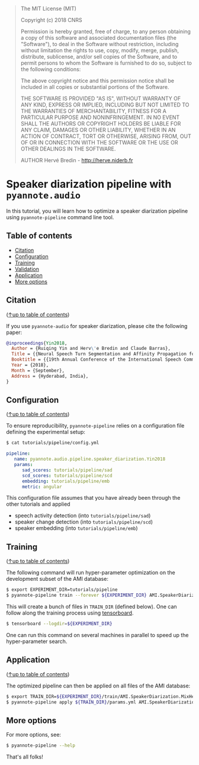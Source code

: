 > The MIT License (MIT)
>
> Copyright (c) 2018 CNRS
>
> Permission is hereby granted, free of charge, to any person obtaining a copy
> of this software and associated documentation files (the "Software"), to deal
> in the Software without restriction, including without limitation the rights
> to use, copy, modify, merge, publish, distribute, sublicense, and/or sell
> copies of the Software, and to permit persons to whom the Software is
> furnished to do so, subject to the following conditions:
>
> The above copyright notice and this permission notice shall be included in all
> copies or substantial portions of the Software.
>
> THE SOFTWARE IS PROVIDED "AS IS", WITHOUT WARRANTY OF ANY KIND, EXPRESS OR
> IMPLIED, INCLUDING BUT NOT LIMITED TO THE WARRANTIES OF MERCHANTABILITY,
> FITNESS FOR A PARTICULAR PURPOSE AND NONINFRINGEMENT. IN NO EVENT SHALL THE
> AUTHORS OR COPYRIGHT HOLDERS BE LIABLE FOR ANY CLAIM, DAMAGES OR OTHER
> LIABILITY, WHETHER IN AN ACTION OF CONTRACT, TORT OR OTHERWISE, ARISING FROM,
> OUT OF OR IN CONNECTION WITH THE SOFTWARE OR THE USE OR OTHER DEALINGS IN THE
> SOFTWARE.
>
> AUTHOR
> Hervé Bredin - http://herve.niderb.fr

# Speaker diarization pipeline with `pyannote.audio`

In this tutorial, you will learn how to optimize a speaker diarization pipeline using `pyannote-pipeline` command line tool.

## Table of contents
- [Citation](#citation)
- [Configuration](#configuration)
- [Training](#training)
- [Validation](#validation)
- [Application](#application)
- [More options](#more-options)

## Citation
([↑up to table of contents](#table-of-contents))

If you use `pyannote-audio` for speaker diarization, please cite the following paper:

```bibtex
@inproceedings{Yin2018,
  Author = {Ruiqing Yin and Herv\'e Bredin and Claude Barras},
  Title = {{Neural Speech Turn Segmentation and Affinity Propagation for Speaker Diarization}},
  Booktitle = {{19th Annual Conference of the International Speech Communication Association, Interspeech 2018}},
  Year = {2018},
  Month = {September},
  Address = {Hyderabad, India},
}
```

## Configuration
([↑up to table of contents](#table-of-contents))

To ensure reproducibility, `pyannote-pipeline` relies on a configuration file defining the experimental setup:

```bash
$ cat tutorials/pipeline/config.yml
```
```yaml
pipeline:
   name: pyannote.audio.pipeline.speaker_diarization.Yin2018
   params:
      sad_scores: tutorials/pipeline/sad
      scd_scores: tutorials/pipeline/scd
      embedding: tutorials/pipeline/emb
      metric: angular
```

This configuration file assumes that you have already been through the other tutorials and applied
  - speech activity detection (into `tutorials/pipeline/sad`)
  - speaker change detection (into `tutorials/pipeline/scd`)
  - speaker embedding (into `tutorials/pipeline/emb`)

## Training
([↑up to table of contents](#table-of-contents))

The following command will run hyper-parameter optimization on the development subset of the AMI database:

```bash
$ export EXPERIMENT_DIR=tutorials/pipeline
$ pyannote-pipeline train --forever ${EXPERIMENT_DIR} AMI.SpeakerDiarization.MixHeadset
```

This will create a bunch of files in `TRAIN_DIR` (defined below).
One can follow along the training process using [tensorboard](https://github.com/tensorflow/tensorboard).
```bash
$ tensorboard --logdir=${EXPERIMENT_DIR}
```

One can run this command on several machines in parallel to speed up the hyper-parameter search.

## Application
([↑up to table of contents](#table-of-contents))

The optimized pipeline can then be applied on all files of the AMI database:

```bash
$ export TRAIN_DIR=${EXPERIMENT_DIR}/train/AMI.SpeakerDiarization.MixHeadset.train
$ pyannote-pipeline apply ${TRAIN_DIR}/params.yml AMI.SpeakerDiarization.MixHeadset /path/to/pipeline/output
```

## More options

For more options, see:

```bash
$ pyannote-pipeline --help
```

That's all folks!
